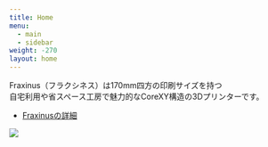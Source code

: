 ```yaml
---
title: Home
menu:
  - main
  - sidebar
weight: -270
layout: home
---
```


Fraxinus（フラクシネス）は170mm四方の印刷サイズを持つ  
自宅利用や省スペース工房で魅力的なCoreXY構造の3Dプリンターです。

* [Fraxinusの詳細](/about)

![](/images/Fraxinus2.jpg)